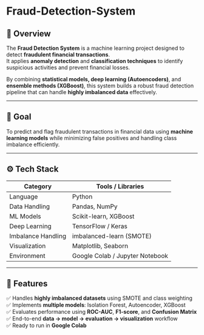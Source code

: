 # Fraud-Detection-System

## 🧠 Overview
The **Fraud Detection System** is a machine learning project designed to detect **fraudulent financial transactions**.  
It applies **anomaly detection** and **classification techniques** to identify suspicious activities and prevent financial losses.  

By combining **statistical models, deep learning (Autoencoders)**, and **ensemble methods (XGBoost)**, this system builds a robust fraud detection pipeline that can handle **highly imbalanced data** effectively.

---

## 🎯 Goal
To predict and flag fraudulent transactions in financial data using **machine learning models** while minimizing false positives and handling class imbalance efficiently.

---

## ⚙️ Tech Stack
| Category | Tools / Libraries |
|-----------|-------------------|
| Language | Python |
| Data Handling | Pandas, NumPy |
| ML Models | Scikit-learn, XGBoost |
| Deep Learning | TensorFlow / Keras |
| Imbalance Handling | imbalanced-learn (SMOTE) |
| Visualization | Matplotlib, Seaborn |
| Environment | Google Colab / Jupyter Notebook |

---

## 🧩 Features
✅ Handles **highly imbalanced datasets** using SMOTE and class weighting  
✅ Implements **multiple models**: Isolation Forest, Autoencoder, XGBoost  
✅ Evaluates performance using **ROC-AUC**, **F1-score**, and **Confusion Matrix**  
✅ End-to-end **data → model → evaluation → visualization** workflow  
✅ Ready to run in **Google Colab**
